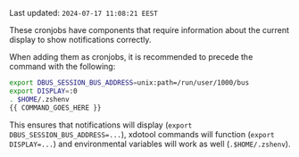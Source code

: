 Last updated: `2024-07-17 11:08:21 EEST`

These cronjobs have components that require information about the current
display to show notifications correctly.

When adding them as cronjobs, it is recommended to precede the command with the
following:

```bash
export DBUS_SESSION_BUS_ADDRESS=unix:path=/run/user/1000/bus
export DISPLAY=:0
. $HOME/.zshenv
{{ COMMAND_GOES_HERE }}
```

This ensures that notifications will display 
(`export DBUS_SESSION_BUS_ADDRESS=...`), 
xdotool commands will function (`export DISPLAY=...`) 
and environmental variables will work as well (`.$HOME/.zshenv`).
